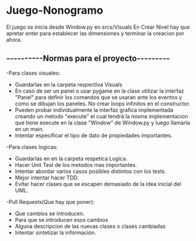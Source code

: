 # Juego-Nonogramo
El juego se inicia desde Window.py en srcs/Visuals
En Crear Nivel hay que apretar enter para establecer
las dimensiones y terminar la creacion por ahora.

----------Normas para el proyecto---------
-
-Para clases visuales:
  * Guardarlas en la carpeta respectiva Visuals
  * En caso de ser un panel o usar pygame en la clase utilizar la interfaz "Panel" para definir los comandos que se usaran ante los eventos y como se dibujan los paneles. No crear loops infinitos en el constructor.
  * Pueden probar individualmente la interfaz grafica implementada creando un metodo "execute" el cual tendrá la misma implementacion que tiene execute en la clase "Window" de Window.py y luego llamarla en un main.
  * Intentar especificar el tipo de dato de propiedades importantes.

-Para clases logicas:
* Guardarlas en en la carpeta respetica Logica.
* Hacer Unit Test de los metodos mas importantes.
* Intentar abordar varios casos posibles distintos con los tests.
* Mejor intentar hacer TDD.
* Evitar hacer clases que se escapen demasiado de la idea inicial del UML.

-Pull Requests(Que hay que poner): 
* Que cambios se introducen.
* Para que se introducen esos cambios
* Alguna descripcion de las nuevas clases o clases cambiadas
* Intentar sintetizar la información.

